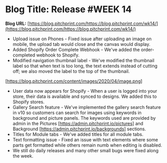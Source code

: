 # **Blog Title**: Release #WEEK 14

**Blog URL:** [https://blog.pitchprint.com/https://blog.pitchprint.com/wk14/](https://blog.pitchprint.com/https://blog.pitchprint.com/wk14/)

 * Upload issue on Phones - Fixed issue after uploading an image on mobile, the upload tab would close and the canvas would display.
 * Added Shopify Order Complete Webhook - We've added the order-completed webhook to Shopify.
 * Modified navigation thumbnail label - We've modified the thumbnail label so that when text is too long, the text extends instead of
   cutting off; we also moved the label to the top of the thumbnail.

[https://blog.pitchprint.com/content/images/2020/04/image.png]
 * User data now appears for Shopify - When a user is logged into your store, their data is available and synced to designs. We added this
   to Shopify stores.
 * Gallery Search feature - We've implemented the gallery search feature in v10 so customers can search for images using keywords in
   background and picture panels. The keywords used are provided by admin in the Pictures [https://admin.pitchprint.io/pictures] and
   Background [https://admin.pitchprint.io/backgrounds] sections.
 * Titles for Module tabs - We've added titles for all module tabs.
 * Text formatting issue - Fixed an issue with text elements where some parts get formatted while others remain numb when editing is
   disabled.
 * We still do daily releases and many other small bugs were fixed along the week.


